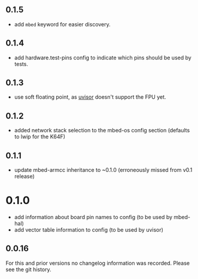 ## 0.1.5
 * add `mbed` keyword for easier discovery.

## 0.1.4
 * add hardware.test-pins config to indicate which pins should be used by
   tests.

## 0.1.3
 * use soft floating point, as [uvisor](https://github.com/ARMmbed/uvisor)
   doesn't support the FPU yet.

## 0.1.2
 * added network stack selection to the mbed-os config section (defaults to
   lwip for the K64F)

## 0.1.1
 * update mbed-armcc inheritance to ~0.1.0 (erroneously missed from v0.1 release)
 
# 0.1.0
 * add information about board pin names to config (to be used by mbed-hal)
 * add vector table information to config (to be used by uvisor)

## 0.0.16
For this and prior versions no changelog information was recorded. Please see
the git history.
